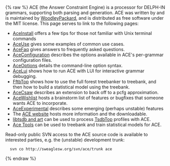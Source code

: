 {% raw %}
ACE (the Answer Constraint Engine) is a processor for DELPH-IN grammars,
supporting both parsing and generation. ACE was written by and is
maintained by [WoodleyPackard](..//WoodleyPackard), and is distributed as
free software under the MIT license. This page serves to link to the
following pages:

- [AceInstall](AceInstall) offers a few tips for those not familiar
with Unix terminal commands
- [AceUse](AceUse) gives some examples of common use cases.
- [AceFaq](AceFaq) gives answers to frequently asked questions.
- [AceConfiguration](AceConfiguration) describes the options available
in ACE's per-grammar configuration files.
- [AceOptions](AceOptions) details the command-line option syntax.
- [AceLui](AceLui) shows how to run ACE with LUI for interactive
grammar debugging.
- [FftbTop](FftbTop) shows how to use the full forest treebanker
to treebank, and then how to build a statistical model using the
treebank.
- [AceCsaw](AceCsaw) describes an extension to back off to a pcfg
approximation.
- [AceWishlist](AceWishlist) hosts a brainstorm list of features or
bugfixes that someone wants ACE to incorporate.
- [AceExperimental](AceExperimental) describes some emerging (perhaps
unstable) features
- The [ACE website](http://sweaglesw.org/linguistics/ace/) hosts more
information and the downloadable.
- [libtsdb and art](http://sweaglesw.org/linguistics/libtsdb/) can be
used to process [TsdbTop](TsdbTop) profiles with ACE.
- [Ace Tools](http://sweaglesw.org/linguistics/acetools/) can be
used to treebank and train statistical models for ACE.

Read-only public SVN access to the ACE source code is available to
interested parties, e.g. the (unstable) development trunk:

      svn co http://sweaglesw.org/svn/ace/trunk ace
{% endraw %}